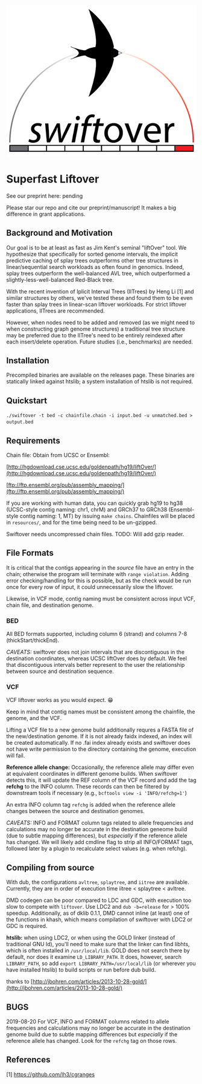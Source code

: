 ![swiftover logo](swiftover_logo1x.png)

# Superfast Liftover

See our preprint here: pending

Please star our repo and cite our preprint/manuscript! It makes a big difference in grant applications.

## Background and Motivation

Our goal is to be at least as fast as Jim Kent's seminal "liftOver" tool.
We hypothesize that specifically for sorted genome intervals,
the implicit predictive caching of splay trees outperforms other
tree structures in linear/sequential search workloads as often found in genomics.
Indeed, splay trees outperform the well-balanced AVL tree,
which outperformed a slightly-less-well-balanced Red-Black tree.

 With the recent invention of Iplicit Interval Trees (IITrees)
 by Heng Li [1] and similar structures by others, we've tested these and found them
 to be even faster than splay trees in linear-scan liftover workloads.
 For strict liftover applications, IITrees are recommended.
 
 However, when nodes need to be added and removed (as we might need to when
 constructing graph genome structures) a traditional tree structure
 may be preferred due to the IITree's need to be entirely reindexed after each
 insert/delete operation. Future studies (i.e., benchmarks) are needed.

## Installation

Precompiled binaries are available on the releases page. These binaries are statically linked against htslib; a system installation of htslib is not required.

## Quickstart

`./swiftover -t bed -c chainfile.chain -i input.bed -u unmatched.bed > output.bed`

## Requirements

Chain file: Obtain from UCSC or Ensembl:

[http://hgdownload.cse.ucsc.edu/goldenpath/hg19/liftOver/](http://hgdownload.cse.ucsc.edu/goldenpath/hg19/liftOver/)

[ftp://ftp.ensembl.org/pub/assembly_mapping/](ftp://ftp.ensembl.org/pub/assembly_mapping/)

If you are working with human data, you can quickly grab hg19 to hg38
(UCSC-style contig naming: chr1, chrM) and GRCh37 to GRCh38
(Ensembl-style contig naming: 1, MT) by issuing `make chains`.
Chainfiles will be placed in `resources/`, and for the time being need to be un-gzipped.

Swiftover needs uncompressed chain files. TODO: Will add gzip reader.

## File Formats

It is critical that the contigs appearing in the _source_ file have an entry in the chain;
otherwise the program will terminate with `range violation`. Adding error checking/handling
for this is possible, but as the check would be run once for every row of input, it could
unnecessarily slow the liftover.

Likewise, in VCF mode, contig naming must be consistent across input VCF, chain file, and
destination genome.

### BED

All BED formats supported, including column 6 (strand) and columns 7-8 (thickStart/thickEnd).

*CAVEATS:* swiftover does not join intervals that are discontiguous
in the destination coordinates, whereas UCSC liftOver does by default. We feel that discontiguous intervals better represent to the user the relationship between source and destination sequence.

### VCF

VCF liftover works as you would expect. 😁

Keep in mind that contig names must be consistent among the chainfile, the genome, and the VCF.

Lifting a VCF file to a new genome build additionally requres a FASTA file of the new/destination genome. If it is not already faidx indexed, an index will be created automatically. If no .fai index already exists and swiftover does not have write permission to the directory containing the genome, execution will fail.

**Reference allele change:** Occasionally, the reference allele may differ even at equivalent coordinates in different genome builds. When swiftover detects this, it will update the REF column of the VCF record and add the tag **refchg** to the INFO column. These records can then be filtered by downstream tools if necessary (e.g., `bcftools view -i 'INFO/refchg=1'`)

An extra INFO column tag `refchg` is added when the reference allele changes between the
source and destination genomes.

*CAVEATS:* INFO and FORMAT column tags related to allele frequencies and calculations may
no longer be accurate in the destination geneome build (due to subtle mapping differences),
but _especially_ if the reference allele has changed. We will likely add cmdline flag to strip
all INFO/FORMAT tags, followed later by a plugin to recalculate select values (e.g. when refchg).

## Compiling from source

With dub, the configurations `avltree`, `splaytree`, and `iitree` are available. Currently, they
are in order of execution time iitree < splaytree < avltree.

DMD codegen can be poor compared to LDC and GDC, with execution too slow to compete with `liftover`.
Use LDC2 and `dub -b=release` for > 100% speedup. Additionally, as of dklib 0.1.1, DMD cannot inline
(at least) one of the functions in khash, which means compilation of swiftover with LDC2 or GDC is required.

**htslib:** when using LDC2, or when using the GOLD linker (instead of traditional GNU ld), you'll need to make sure
that the linker can find libhts, which is often installed in `/usr/local/lib`. GOLD does not search there
by default, nor does it examine `LD_LIBRARY_PATH`. It does, however, search `LIBRARY_PATH`, so add
`export LIBRARY_PATH=/usr/local/lib` (or wherever you have installed htslib) to build scripts or run before dub build.

thanks to [http://jbohren.com/articles/2013-10-28-gold/](http://jbohren.com/articles/2013-10-28-gold/)

## BUGS

2019-08-20 For VCF, INFO and FORMAT columns related to allele frequencies and calculations
may no longer be accurate in the destination genome build due to subtle mapping differences
but _especially_ if the reference allele has changed. Look for the `refchg` tag on those rows.



## References

[1] https://github.com/lh3/cgranges
